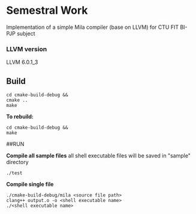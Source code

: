 # Semestral Work

Implementation of a simple Mila compiler (base on LLVM) for CTU FIT BI-PJP subject

### LLVM version

LLVM 6.0.1_3

## Build

```
cd cmake-build-debug &&
cmake ..
make
```

**To rebuild:**
```
cd cmake-build-debug &&
make
```

##RUN

**Compile all sample files**
all shell executable files will be saved in "sample" directory
```
./test
```
**Compile single file**
```
./cmake-build-debug/mila <source file path>
clang++ output.o -o <shell executable name>
./<shell executable name>
```
